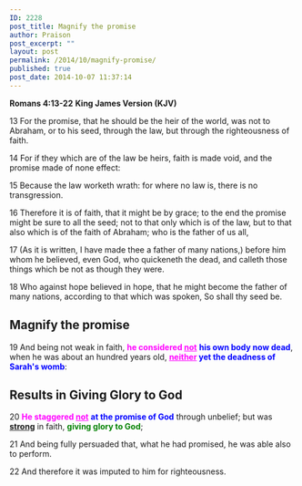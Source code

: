 ```yaml
---
ID: 2228
post_title: Magnify the promise
author: Praison
post_excerpt: ""
layout: post
permalink: /2014/10/magnify-promise/
published: true
post_date: 2014-10-07 11:37:14
---
```

<strong>Romans 4:13-22</strong>
<strong> King James Version (KJV)</strong>

13 For the promise, that he should be the heir of the world, was not to Abraham, or to his seed, through the law, but through the righteousness of faith.

14 For if they which are of the law be heirs, faith is made void, and the promise made of none effect:

15 Because the law worketh wrath: for where no law is, there is no transgression.

16 Therefore it is of faith, that it might be by grace; to the end the promise might be sure to all the seed; not to that only which is of the law, but to that also which is of the faith of Abraham; who is the father of us all,

17 (As it is written, I have made thee a father of many nations,) before him whom he believed, even God, who quickeneth the dead, and calleth those things which be not as though they were.

18 Who against hope believed in hope, that he might become the father of many nations, according to that which was spoken, So shall thy seed be.
<h2><strong>Magnify the promise</strong></h2>
19 And being not weak in faith, <span style="color: #ff00ff;"><strong>he considered <span style="text-decoration: underline;">not</span></strong></span> <span style="color: #0000ff;"><strong>his own body now dead</strong></span>, when he was about an hundred years old, <strong><span style="text-decoration: underline; color: #ff00ff;">neither</span> <span style="color: #0000ff;">yet the deadness of Sarah's womb</span></strong>:
<h2>Results in Giving Glory to God</h2>
20 <span style="color: #ff00ff;"><strong>He staggered <span style="text-decoration: underline;">not</span></strong></span> <span style="color: #0000ff;"><strong>at the promise of God</strong></span> through unbelief; but was <span style="text-decoration: underline;"><strong>strong</strong></span> in faith, <strong><span style="color: #008000;">giving glory to God</span></strong>;

21 And being fully persuaded that, what he had promised, he was able also to perform.

22 And therefore it was imputed to him for righteousness.